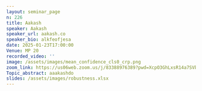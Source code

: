 ```yaml
---
layout: seminar_page
n: 226
title: Aakash
speaker: Aakash
speaker_url: aakash.co
speaker_bio: alkfeofjesa
date: 2025-01-23T17:00:00
Venue: MP 20
recorded_video: ''
image: /assets/images/mean_confidence_cls0_crp.png
zoom_link: https://us06web.zoom.us/j/83388976389?pwd=XcpO3GhLxsR14a7SVbPx33HQQa1jbt.1
Topic_abstract: aaakashdo
slides: /assets/images/robustness.xlsx
---
```


